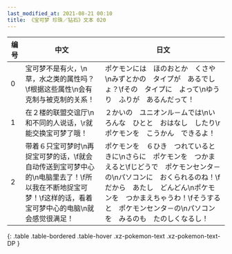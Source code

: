 ```yaml
---
last_modified_at: 2021-08-21 00:10
title: 《宝可梦 珍珠／钻石》文本 020
---
```

| 编号 | 中文 | 日文 |
| ---- | ---- | ---- |
| 0 | 宝可梦不是有火，\n草，水之类的属性吗？\f根据这些属性\n会有克制与被克制的关系！ | ポケモンには　ほのおとか　くさや\nみずとかの　タイプが　あるでしょ？\fその　タイプに　よって\nゆうり　ふりが　あるんだって！ |
| 1 | 在２楼的联盟交谊厅\n和不同的人说话，\r就能交换宝可梦了哦！ | ２かいの　ユニオンル－ムでは\nいろんな　ひとと　おはなし　したり\rポケモンを　こうかん　できるよ！ |
| 2 | 带着６只宝可梦时\n再捉宝可梦的话，\f就会自动传送到宝可梦中心的\n电脑里去了！\f所以我在不断地捉宝可梦！\f这样的话，看着宝可梦中心的电脑\n就会感觉很满足！ | ポケモンを　６ひき　つれているときに\nさらに　ポケモンを　つかまえると\fじどうで　ポケモンセンタ－の\nパソコンに　おくられるのね！\fだから　あたし　どんどん\nポケモンを　つかまえちゃうわ！\fそうすると　ポケモンセンタ－の\nパソコンを　みるのも　たのしくなるし！ |
{: .table .table-bordered .table-hover .xz-pokemon-text .xz-pokemon-text-DP }